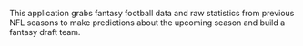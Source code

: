 This application grabs fantasy football data and raw statistics from previous NFL seasons to make predictions about the upcoming season and build a fantasy draft team. 